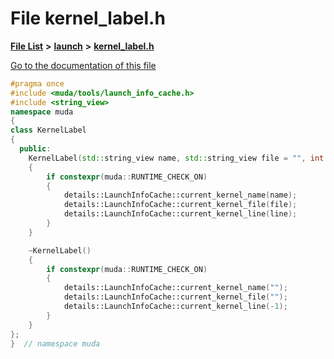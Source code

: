 

# File kernel\_label.h

[**File List**](files.md) **>** [**launch**](dir_440d6ef7395341c98b5d944289d06a83.md) **>** [**kernel\_label.h**](kernel__label_8h.md)

[Go to the documentation of this file](kernel__label_8h.md)


```C++
#pragma once
#include <muda/tools/launch_info_cache.h>
#include <string_view>
namespace muda
{
class KernelLabel
{
  public:
    KernelLabel(std::string_view name, std::string_view file = "", int line = -1)
    {
        if constexpr(muda::RUNTIME_CHECK_ON)
        {
            details::LaunchInfoCache::current_kernel_name(name);
            details::LaunchInfoCache::current_kernel_file(file);
            details::LaunchInfoCache::current_kernel_line(line);
        }
    }

    ~KernelLabel()
    {
        if constexpr(muda::RUNTIME_CHECK_ON)
        {
            details::LaunchInfoCache::current_kernel_name("");
            details::LaunchInfoCache::current_kernel_file("");
            details::LaunchInfoCache::current_kernel_line(-1);
        }
    }
};
}  // namespace muda
```


